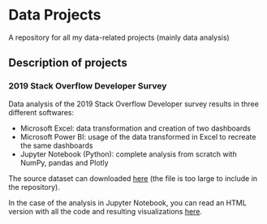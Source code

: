 # Data Projects

A repository for all my data-related projects (mainly data analysis)


## Description of projects

### 2019 Stack Overflow Developer Survey
Data analysis of the 2019 Stack Overflow Developer survey results in three different softwares:
* Microsoft Excel: data transformation and creation of two dashboards
* Microsoft Power BI: usage of the data transformed in Excel to recreate the same dashboards
* Jupyter Notebook (Python): complete analysis from scratch with NumPy, pandas and Plotly

The source dataset can downloaded [here](https://drive.google.com/file/d/1QOmVDpd8hcVYqqUXDXf68UMDWQZP0wQV/view) (the file is too large to include in the repository).

In the case of the analysis in Jupyter Notebook, you can read an HTML version with all the code and resulting visualizations [here](https://so2019devsurvey.ze1598.repl.co/).